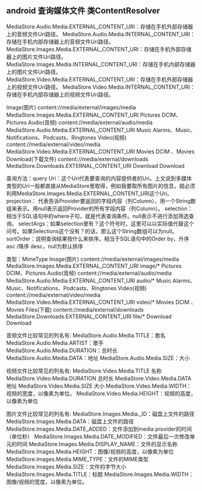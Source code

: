 
## android 查询媒体文件 类ContentResolver
MediaStore.Audio.Media.EXTERNAL_CONTENT_URI：存储在手机外部存储器上的音频文件Uri路径。
MediaStore.Audio.Media.INTERNAL_CONTENT_URI：存储在手机内部存储器上的音频文件Uri路径。
MediaStore.Images.Media.EXTERNAL_CONTENT_URI：存储在手机外部存储器上的图片文件Uri路径。
MediaStore.Images.Media.INTERNAL_CONTENT_URI：存储在手机内部存储器上的图片文件Uri路径。
MediaStore.Video.Media.EXTERNAL_CONTENT_URI：存储在手机外部存储器上的视频文件Uri路径。
MediaStore.Video.Media.INTERNAL_CONTENT_URI：存储在手机内部存储器上的视频文件Uri路径。

Image(图片)	content://media/external/images/media	MediaStore.Images.Media.EXTERNAL_CONTENT_URI	Pictures	DCIM、Pictures
Audio(音频)	content://media/external/audio/media	MediaStore.Audio.Media.EXTERNAL_CONTENT_URI	Music	Alarms、Music、Notifications、Podcasts、Ringtones
Video(视频)	content://media/external/video/media	MediaStore.Video.Media.EXTERNAL_CONTENT_URI	Movies	DCIM 、Movies
Download(下载文件)	content://media/external/downloads	MediaStore.Downloads.EXTERNAL_CONTENT_URI	Download	Download

查询方法：query
Uri：这个Uri代表要查询的内容提供者的Uri。上文说到多媒体类型的Uri一般都直接从MediaStore里取得，例如我要取所有图片的信息，就必须利用MediaStore.Images.Media.EXTERNAL_CONTENT_URI这个Uri。
projection： 代表告诉Provider要返回的字段内容（列Column），用一个String数组来表示。用null表示返回Provider的所有字段内容（列Column）。
selection：相当于SQL语句中的where子句，就是代表查询条件。null表示不进行添加筛选查询。
selectArgs：如果selection里有？这个符号时，这里可以以实际值代替这个问号。如果Selections这个没有？的话，那么这个String数组可以为null。
sortOrder：说明查询结果按什么来排序。相当于SQL语句中的Order by，升序 asc /降序 desc，null为默认排序

类型：MimeType 
Image(图片)	content://media/external/images/media	MediaStore.Images.Media.EXTERNAL_CONTENT_URI	image/*	Pictures	DCIM、Pictures
Audio(音频)	content://media/external/audio/media	MediaStore.Audio.Media.EXTERNAL_CONTENT_URI	audio/*	Music	Alarms、Music、Notifications、Podcasts、Ringtones
Video(视频)	content://media/external/video/media	MediaStore.Video.Media.EXTERNAL_CONTENT_URI	video/*	Movies	DCIM 、Movies
Files(下载)	content://media/external/downloads	MediaStore.Downloads.EXTERNAL_CONTENT_URI	file/*	Download	Download


音频文件比较常见的列名有:
MediaStore.Audio.Media.TITLE：歌名
MediaStore.Audio.Media.ARTIST：歌手
MediaStore.Audio.Media.DURATION：总时长
MediaStore.Audio.Media.DATA：地址
MediaStore.Audio.Media.SIZE：大小

视频文件比较常见的列名有:
MediaStore.Video.Media.TITLE 名称
MediaStore.Video.Media.DURATION 总时长
MediaStore.Video.Media.DATA 地址
MediaStore.Video.Media.SIZE 大小
MediaStore.Video.Media.WIDTH：视频的宽度，以像素为单位。
MediaStore.Video.Media.HEIGHT：视频的高度，以像素为单位


图片文件比较常见的列名有:
MediaStore.Images.Media._ID：磁盘上文件的路径
MediaStore.Images.Media.DATA：磁盘上文件的路径
MediaStore.Images.Media.DATE_ADDED：文件添加到media provider的时间（单位秒）
MediaStore.Images.Media.DATE_MODIFIED：文件最后一次修改单元的时间
MediaStore.Images.Media.DISPLAY_NAME：文件的显示名称
MediaStore.Images.Media.HEIGHT：图像/视频的高度，以像素为单位
MediaStore.Images.Media.MIME_TYPE：文件的MIME类型
MediaStore.Images.Media.SIZE：文件的字节大小
MediaStore.Images.Media.TITLE：标题
MediaStore.Images.Media.WIDTH：图像/视频的宽度，以像素为单位。

